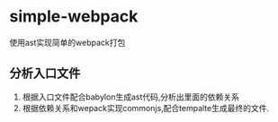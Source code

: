 # simple-webpack
使用ast实现简单的webpack打包

## 分析入口文件
1. 根据入口文件配合babylon生成ast代码,分析出里面的依赖关系
2. 根据依赖关系和wepack实现commonjs,配合tempalte生成最终的文件.